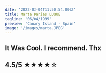 ```yaml
---
date: '2022-03-04T11:50:54.000Z'
title: Marta Darias LUQUE
tagline: '06/04/1999'
preview: 'Canary Island - Spain'
image: '/images/marta.JPEG'
---
```


## It Was Cool. I recommend. Thx

## 4.5/5 ★★★★☆
